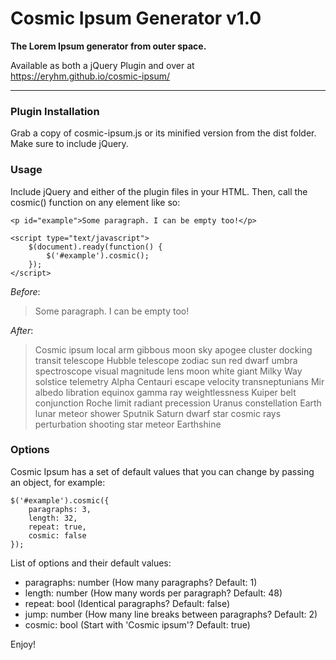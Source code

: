 # Cosmic Ipsum Generator v1.0

**The Lorem Ipsum generator from outer space.**

Available as both a jQuery Plugin and over at https://eryhm.github.io/cosmic-ipsum/

---

### Plugin Installation

Grab a copy of cosmic-ipsum.js or its minified version from the dist folder. Make sure to include jQuery.

### Usage

Include jQuery and either of the plugin files in your HTML. Then, call the cosmic() function on any element like so:

	<p id="example">Some paragraph. I can be empty too!</p>

	<script type="text/javascript">
		$(document).ready(function() {
			$('#example').cosmic();
		});
	</script>

*Before*:

> Some paragraph. I can be empty too!

*After*:

> Cosmic ipsum local arm gibbous moon sky apogee cluster docking transit telescope Hubble telescope zodiac sun red dwarf umbra spectroscope visual magnitude lens moon white giant Milky Way solstice telemetry Alpha Centauri escape velocity transneptunians Mir albedo libration equinox gamma ray weightlessness Kuiper belt conjunction Roche limit radiant precession Uranus constellation Earth lunar meteor shower Sputnik Saturn dwarf star cosmic rays perturbation shooting star meteor Earthshine

### Options

Cosmic Ipsum has a set of default values that you can change by passing an object, for example:

	$('#example').cosmic({
		paragraphs: 3,
		length: 32,
		repeat: true,
		cosmic: false
	});

List of options and their default values:

* paragraphs: number (How many paragraphs? Default: 1)
* length: number (How many words per paragraph? Default: 48)
* repeat: bool (Identical paragraphs? Default: false)
* jump: number (How many line breaks between paragraphs? Default: 2)
* cosmic: bool (Start with 'Cosmic ipsum'? Default: true)

Enjoy!